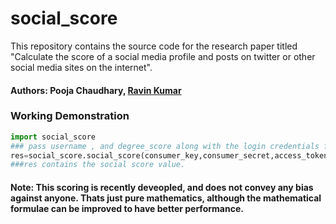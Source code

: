 # social_score
This repository contains the source code for the research  paper titled "Calculate the score of a social media profile and posts on twitter or other social media sites on the internet".

#### Authors: Pooja Chaudhary, [Ravin Kumar](https://mr-ravin.github.io)

### Working Demonstration
```python
import social_score
### pass username , and degree_score along with the login credentials for twitter app.
res=social_score.social_score(consumer_key,consumer_secret,access_token,access_token_secret,username,degree_score) 
###res contains the social score value.
```

#### Note: This scoring is recently deveopled, and does not convey any bias against anyone. Thats just pure mathematics, although the mathematical formulae can be improved to have better performance. 
